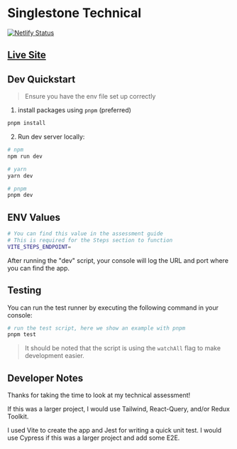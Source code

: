 # Singlestone Technical

[![Netlify Status](https://api.netlify.com/api/v1/badges/b9597e39-7d92-4c84-a5eb-63fb7a0f17dd/deploy-status)](https://app.netlify.com/sites/fluffy-concha-7a0652/deploys)

## [Live Site](https://fluffy-concha-7a0652.netlify.app/)

## Dev Quickstart

> Ensure you have the env file set up correctly

1. install packages using `pnpm` (preferred)

```bash
pnpm install
```

2. Run dev server locally:

```bash
# npm
npm run dev

# yarn
yarn dev

# pnpm
pnpm dev
```

## ENV Values

```bash
# You can find this value in the assessment guide
# This is required for the Steps section to function
VITE_STEPS_ENDPOINT=
```

After running the "dev" script, your console will log the URL and port where you can find the app.

## Testing

You can run the test runner by executing the following command in your console:

```bash
# run the test script, here we show an example with pnpm
pnpm test
```

> It should be noted that the script is using the `watchAll` flag to make development easier.

## Developer Notes

Thanks for taking the time to look at my technical assessment!

If this was a larger project, I would use Tailwind, React-Query, and/or Redux Toolkit.

I used Vite to create the app and Jest for writing a quick unit test. I would use Cypress if this was a larger project and add some E2E.

